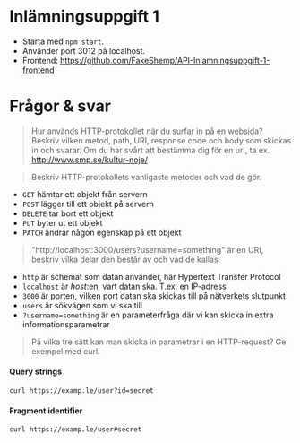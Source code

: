 # Inlämningsuppgift 1

- Starta med `npm start`. 
- Använder port 3012 på localhost.
- Frontend: https://github.com/FakeShemp/API-Inlamningsuppgift-1-frontend

# Frågor & svar

> Hur används HTTP-protokollet när du surfar in på en websida? Beskriv vilken metod, path, URI, response code och body som skickas in och svarar. Om du har svårt att bestämma dig för en url, ta ex. http://www.smp.se/kultur-noje/

> Beskriv HTTP-protokollets vanligaste metoder och vad de gör.
- `GET` hämtar ett objekt från servern
- `POST` lägger till ett objekt på servern
- `DELETE` tar bort ett objekt
- `PUT` byter ut ett objekt
- `PATCH` ändrar någon egenskap på ett objekt

> "http://localhost:3000/users?username=something" är en URI, beskriv vilka delar den består av och vad de kallas.
- `http` är schemat som datan använder, här Hypertext Transfer Protocol
- `localhost` är *host*:en, vart datan ska. T.ex. en IP-adress
- `3000` är porten, vilken port datan ska skickas till på nätverkets slutpunkt
- `users` är sökvägen som vi ska till
- `?username=something` är en parameterfråga där vi kan skicka in extra informationsparametrar

> På vilka tre sätt kan man skicka in parametrar i en HTTP-request? Ge exempel med curl.

#### Query strings
`curl https://examp.le/user?id=secret`

#### Fragment identifier
`curl https://examp.le/user#secret`

####


